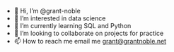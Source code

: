 - 👋 Hi, I’m @grant-noble
- 👀 I’m interested in data science
- 🌱 I’m currently learning SQL and Python
- 💞️ I’m looking to collaborate on projects for practice
- 📫 How to reach me email me grant@grantnoble.net
